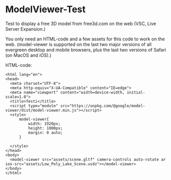 # ModelViewer-Test
Test to display a free 3D model from free3d.com on the web (VSC, Live Server Expansion.)

You only need an HTML-code and a few assets for this code to work on the web.
(model-viewer is supported on the last two major versions of all evergreen desktop and mobile browsers, plus the last two versions of Safari (on MacOS and iOS).)
  
  HTML-code:
  
  ```<!DOCTYPE html>
<html lang="en">
<head>
    <meta charset="UTF-8">
    <meta http-equiv="X-UA-Compatible" content="IE=edge">
    <meta name="viewport" content="width=device-width, initial-scale=1.0">
    <title>Testi</title>
    <script type="module" src="https://unpkg.com/@google/model-viewer/dist/model-viewer.min.js"></script>
    <style>
        model-viewer{
            width: 1920px;
            height: 1000px;
            margin: 0 auto;
        }

    </style>
</head>
<body>
    <model-viewer src="assets/scene.gltf" camera-controls auto-rotate ar ios-src="assets/Low_Poly_Lake_Scene.usdz"></model-viewer>
</body>
</html>
